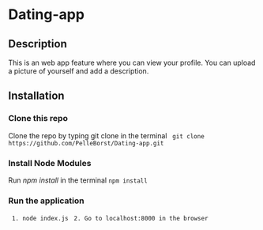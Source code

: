 # Dating-app

## Description
This is an web app feature where you can view your profile. You can upload a picture of yourself and add a description.

## Installation
### Clone this repo
Clone the repo by typing git clone in the terminal
` git clone https://github.com/PelleBorst/Dating-app.git`

### Install Node Modules
Run _npm install_ in the terminal
`npm install`

### Run the application
` 1. node index.js`
` 2. Go to localhost:8000 in the browser`
